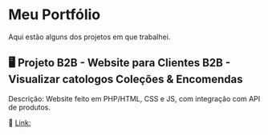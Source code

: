# Meu Portfólio
Aqui estão alguns dos projetos em que trabalhei.

## 🖥 Projeto B2B - Website para Clientes B2B - Visualizar catologos Coleções & Encomendas
Descrição: Website feito em PHP/HTML, CSS e JS, com integração com API de produtos.

🔗 [Link:](https://b2b.anasousa.com/public/?a=login)
